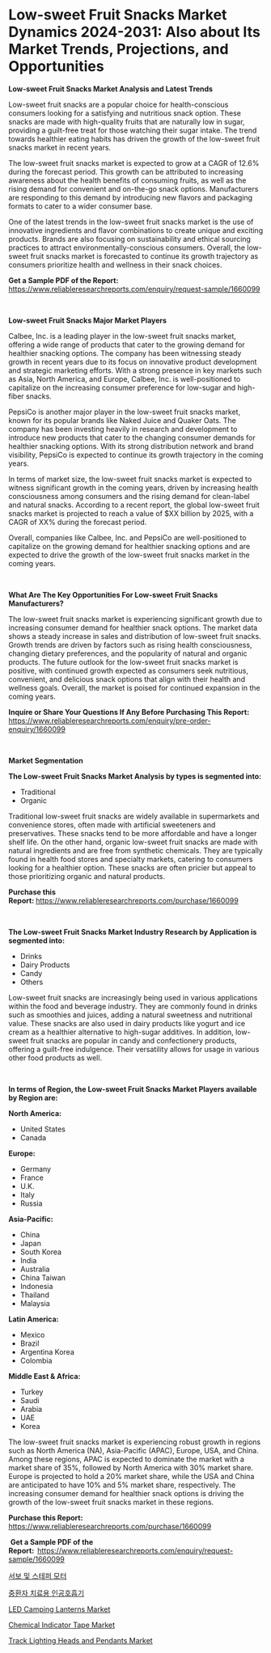 <p><h1>Low-sweet Fruit Snacks Market Dynamics 2024-2031: Also about Its Market Trends, Projections, and Opportunities</h1></p><p><strong>Low-sweet Fruit Snacks Market Analysis and Latest Trends</strong></p>
<p><p>Low-sweet fruit snacks are a popular choice for health-conscious consumers looking for a satisfying and nutritious snack option. These snacks are made with high-quality fruits that are naturally low in sugar, providing a guilt-free treat for those watching their sugar intake. The trend towards healthier eating habits has driven the growth of the low-sweet fruit snacks market in recent years.</p><p>The low-sweet fruit snacks market is expected to grow at a CAGR of 12.6% during the forecast period. This growth can be attributed to increasing awareness about the health benefits of consuming fruits, as well as the rising demand for convenient and on-the-go snack options. Manufacturers are responding to this demand by introducing new flavors and packaging formats to cater to a wider consumer base.</p><p>One of the latest trends in the low-sweet fruit snacks market is the use of innovative ingredients and flavor combinations to create unique and exciting products. Brands are also focusing on sustainability and ethical sourcing practices to attract environmentally-conscious consumers. Overall, the low-sweet fruit snacks market is forecasted to continue its growth trajectory as consumers prioritize health and wellness in their snack choices.</p></p>
<p><strong>Get a Sample PDF of the Report:&nbsp;</strong> <a href="https://www.reliableresearchreports.com/enquiry/request-sample/1660099">https://www.reliableresearchreports.com/enquiry/request-sample/1660099</a></p>
<p>&nbsp;</p>
<p><strong>Low-sweet Fruit Snacks Major Market Players</strong></p>
<p><p>Calbee, Inc. is a leading player in the low-sweet fruit snacks market, offering a wide range of products that cater to the growing demand for healthier snacking options. The company has been witnessing steady growth in recent years due to its focus on innovative product development and strategic marketing efforts. With a strong presence in key markets such as Asia, North America, and Europe, Calbee, Inc. is well-positioned to capitalize on the increasing consumer preference for low-sugar and high-fiber snacks.</p><p>PepsiCo is another major player in the low-sweet fruit snacks market, known for its popular brands like Naked Juice and Quaker Oats. The company has been investing heavily in research and development to introduce new products that cater to the changing consumer demands for healthier snacking options. With its strong distribution network and brand visibility, PepsiCo is expected to continue its growth trajectory in the coming years.</p><p>In terms of market size, the low-sweet fruit snacks market is expected to witness significant growth in the coming years, driven by increasing health consciousness among consumers and the rising demand for clean-label and natural snacks. According to a recent report, the global low-sweet fruit snacks market is projected to reach a value of $XX billion by 2025, with a CAGR of XX% during the forecast period.</p><p>Overall, companies like Calbee, Inc. and PepsiCo are well-positioned to capitalize on the growing demand for healthier snacking options and are expected to drive the growth of the low-sweet fruit snacks market in the coming years.</p></p>
<p>&nbsp;</p>
<p><strong>What Are The Key Opportunities For Low-sweet Fruit Snacks Manufacturers?</strong></p>
<p><p>The low-sweet fruit snacks market is experiencing significant growth due to increasing consumer demand for healthier snack options. The market data shows a steady increase in sales and distribution of low-sweet fruit snacks. Growth trends are driven by factors such as rising health consciousness, changing dietary preferences, and the popularity of natural and organic products. The future outlook for the low-sweet fruit snacks market is positive, with continued growth expected as consumers seek nutritious, convenient, and delicious snack options that align with their health and wellness goals. Overall, the market is poised for continued expansion in the coming years.</p></p>
<p><strong>Inquire or Share Your Questions If Any Before Purchasing This Report:</strong> <a href="https://www.reliableresearchreports.com/enquiry/pre-order-enquiry/1660099">https://www.reliableresearchreports.com/enquiry/pre-order-enquiry/1660099</a></p>
<p>&nbsp;</p>
<p><strong>Market Segmentation</strong></p>
<p><strong>The Low-sweet Fruit Snacks Market Analysis by types is segmented into:</strong></p>
<p><ul><li>Traditional</li><li>Organic</li></ul></p>
<p><p>Traditional low-sweet fruit snacks are widely available in supermarkets and convenience stores, often made with artificial sweeteners and preservatives. These snacks tend to be more affordable and have a longer shelf life. On the other hand, organic low-sweet fruit snacks are made with natural ingredients and are free from synthetic chemicals. They are typically found in health food stores and specialty markets, catering to consumers looking for a healthier option. These snacks are often pricier but appeal to those prioritizing organic and natural products.</p></p>
<p><strong>Purchase this Report:&nbsp;</strong><a href="https://www.reliableresearchreports.com/purchase/1660099">https://www.reliableresearchreports.com/purchase/1660099</a></p>
<p>&nbsp;</p>
<p><strong>The Low-sweet Fruit Snacks Market Industry Research by Application is segmented into:</strong></p>
<p><ul><li>Drinks</li><li>Dairy Products</li><li>Candy</li><li>Others</li></ul></p>
<p><p>Low-sweet fruit snacks are increasingly being used in various applications within the food and beverage industry. They are commonly found in drinks such as smoothies and juices, adding a natural sweetness and nutritional value. These snacks are also used in dairy products like yogurt and ice cream as a healthier alternative to high-sugar additives. In addition, low-sweet fruit snacks are popular in candy and confectionery products, offering a guilt-free indulgence. Their versatility allows for usage in various other food products as well.</p></p>
<p>&nbsp;</p>
<p><strong>In terms of Region, the Low-sweet Fruit Snacks Market Players available by Region are:</strong></p>
<p>
    <p> <strong> North America: </strong>
        <ul>
            <li>United States</li>
            <li>Canada</li>
        </ul>
        </p> 
    <p> <strong> Europe: </strong>
        <ul>
            <li>Germany</li>
            <li>France</li>
            <li>U.K.</li>
            <li>Italy</li>
            <li>Russia</li>
        </ul>
        </p> 
    <p> <strong> Asia-Pacific: </strong>
        <ul>
            <li>China</li>
            <li>Japan</li>
            <li>South Korea</li>
            <li>India</li>
            <li>Australia</li>
            <li>China Taiwan</li>
            <li>Indonesia</li>
            <li>Thailand</li>
            <li>Malaysia</li>
        </ul>
        </p> 
    <p> <strong> Latin America: </strong>
        <ul>
            <li>Mexico</li>
            <li>Brazil</li>
            <li>Argentina Korea</li>
            <li>Colombia</li>
        </ul>
        </p> 
    <p> <strong> Middle East & Africa: </strong>
        <ul>
            <li>Turkey</li>
            <li>Saudi</li>
            <li>Arabia</li>
            <li>UAE</li>
            <li>Korea</li>
        </ul>
    </p>
    </p>
<p><p>The low-sweet fruit snacks market is experiencing robust growth in regions such as North America (NA), Asia-Pacific (APAC), Europe, USA, and China. Among these regions, APAC is expected to dominate the market with a market share of 35%, followed by North America with 30% market share. Europe is projected to hold a 20% market share, while the USA and China are anticipated to have 10% and 5% market share, respectively. The increasing consumer demand for healthier snack options is driving the growth of the low-sweet fruit snacks market in these regions.</p></p>
<p><strong>Purchase this Report: </strong><a href="https://www.reliableresearchreports.com/purchase/1660099">https://www.reliableresearchreports.com/purchase/1660099</a></p>
<p>&nbsp;<strong>Get a Sample PDF of the Report:&nbsp;&nbsp;</strong><a href="https://www.reliableresearchreports.com/enquiry/request-sample/1660099">https://www.reliableresearchreports.com/enquiry/request-sample/1660099</a></p>
<p><strong></strong></p>
<p><p><a href="https://medium.com/@kenza.eliraki/%EC%84%9C%EB%B3%B4-%EB%B0%8F-%EC%8A%A4%ED%85%8C%ED%8D%BC-%EB%AA%A8%ED%84%B0-%EC%8B%9C%EC%9E%A5-%EB%B6%84%EC%84%9D-cagr-%EC%8B%9C%EC%9E%A5-%EC%84%B8%EB%B6%84%ED%99%94-%EB%B0%8F-%EC%A0%84-%EC%84%B8%EA%B3%84-%EC%82%B0%EC%97%85-%EA%B0%9C%EC%9A%94-4f7a82085a69">서보 및 스테퍼 모터</a></p><p><a href="https://medium.com/@cliftonfisher9067/2024-2031-%EA%B8%B0%EA%B0%84%EC%9D%84-%EC%9C%84%ED%95%9C-%EC%A4%91%ED%99%98%EC%9E%90%EC%8B%A4-%ED%98%B8%ED%9D%A1%EA%B8%B0-%EC%8B%9C%EC%9E%A5-%EB%8F%99%ED%96%A5-%EB%B0%8F-%EC%8B%9C%EC%9E%A5-%EB%B6%84%EC%84%9D%EC%9D%84-%EC%98%88%EC%B8%A1%ED%95%A9%EB%8B%88%EB%8B%A4-bf78d8521ea3">중환자 치료용 인공호흡기</a></p><p><a href="https://view.publitas.com/reportprime-1/decoding-the-led-camping-lanterns-market-a-deep-dive-into-the-latest-market-trends-market-segmentation-and-competitive-analysis/">LED Camping Lanterns Market</a></p><p><a href="https://copper-carbon-84f.notion.site/Chemical-Indicator-Tape-Market-Research-Report-Provides-thorough-Industry-Overview-which-offers-an--c960c0b0491a495c8464522aa442b9a0">Chemical Indicator Tape Market</a></p><p><a href="https://view.publitas.com/reportprime-1/track-lighting-heads-and-pendants-market-research-report-the-key-to-successful-business-strategy-forecasted-for-period-from-2024-2031/">Track Lighting Heads and Pendants Market</a></p></p>